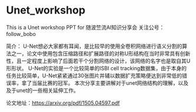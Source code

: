 # Unet_workshop
This is a Unet workshop PPT for 随波竺流AI知识分享会
关注公号：follow_bobo

简介：
U-Net想必大家都有耳闻，是比较早的使用全卷积网络进行语义分割的算法之一，论文中使用包含压缩路径和扩展路径的对称U形结构在当时非常具有创新性，且一定程度上影响了后面若干个分割网络的设计，该网络的名字也是取自其U形形状。
U-Net的实验是一个比较简单的ISBI cell tracking数据集，由于本身的任务比较简单，U-Net紧紧通过30张图片并辅以数据扩充策略便达到非常低的错误率，拿了当届比赛的冠军。
本次分享主要讲解对于unet网络结构的理解，以及及于unet的一些相关延伸工作。


论文地址：https://arxiv.org/pdf/1505.04597.pdf

